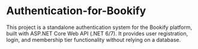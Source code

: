 # Authentication-for-Bookify
This project is a standalone authentication system for the Bookify platform, built with ASP.NET Core Web API (.NET 6/7). It provides user registration, login, and membership tier functionality without relying on a database.
